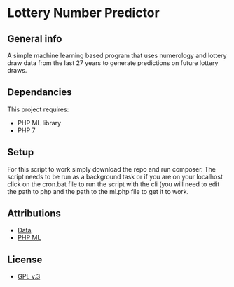 # Lottery Number Predictor
## General info
A simple machine learning based program that uses numerology and lottery draw data from the last 27 years to generate predictions on future lottery draws.
	
## Dependancies
This project requires:
* PHP ML library 
* PHP 7
	
## Setup
For this script to work simply download the repo and run composer. The script needs to be run as a background task or if you are on your localhost click on the cron.bat file to run the script with the cli (you will need to edit the path to php and the path to the ml.php file to get it to work.

## Attributions
* [Data](http://lottery.merseyworld.com/)
* [PHP ML](https://php-ml.readthedocs.io/en/latest/)
## License
* [GPL v.3](http://www.gnu.org/licenses/gpl-3.0.en.html)
